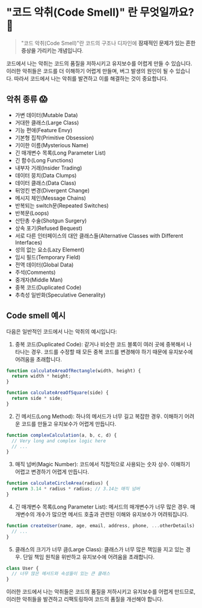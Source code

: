 # "코드 악취(Code Smell)" 란 무엇일까요? 🤢

> "코드 악취(Code Smell)"란 코드의 구조나 디자인에 **잠재적인 문제가 있는 흔한 증상을 가리키는 개념입니다**. 

코드에서 나는 악취는 코드의 품질을 저하시키고 유지보수를 어렵게 만들 수 있습니다. 이러한 악취들은 코드를 더 이해하기 어렵게 만들며, 버그 발생의 원인이 될 수 있습니다. 따라서 코드에서 나는 악취를 발견하고 이를 해결하는 것이 중요합니다.

## 악취 종류 😱

- 가변 데이터(Mutable Data)
- 거대한 클래스(Large Class)
- 기능 편애(Feature Envy)
- 기본형 집착(Primitive Obsession)
- 기이한 이름(Mysterious Name)
- 긴 매개변수 목록(Long Parameter List)
- 긴 함수(Long Functions)
- 내부자 거래(Insider Trading)
- 데이터 뭉치(Data Clumps)
- 데이터 클래스(Data Class)
- 뒤엉킨 변경(Divergent Change)
- 메시지 체인(Message Chains)
- 반복되는 switch문(Repeated Switches)
- 반복문(Loops)
- 산탄총 수술(Shotgun Surgery)
- 상속 포기(Refused Bequest)
- 서로 다른 인터페이스의 대안 클래스들(Alternative Classes with Different Interfaces)
- 성의 없는 요소(Lazy Element)
- 임시 필드(Temporary Field)
- 전역 데이터(Global Data)
- 주석(Comments)
- 중개자(Middle Man)
- 중복 코드(Duplicated Code)
- 추측성 일반화(Speculative Generality)


## Code smell 예시

다음은 일반적인 코드에서 나는 악취의 예시입니다:

1. 중복 코드(Duplicated Code): 같거나 비슷한 코드 블록이 여러 곳에 중복해서 나타나는 경우. 코드를 수정할 때 모든 중복 코드를 변경해야 하기 때문에 유지보수에 어려움을 초래합니다.

```js
function calculateAreaOfRectangle(width, height) {
  return width * height;
}

function calculateAreaOfSquare(side) {
  return side * side;
}
```

2. 긴 메서드(Long Method): 하나의 메서드가 너무 길고 복잡한 경우. 이해하기 어려운 코드를 만들고 유지보수가 어렵게 만듭니다.

```js
function complexCalculation(a, b, c, d) {
  // Very long and complex logic here
  // ...
}
```

3. 매직 넘버(Magic Number): 코드에서 직접적으로 사용되는 숫자 상수. 이해하기 어렵고 변경하기 어렵게 만듭니다.

```js
function calculateCircleArea(radius) {
  return 3.14 * radius * radius; // 3.14는 매직 넘버
}
```

4. 긴 매개변수 목록(Long Parameter List): 메서드의 매개변수가 너무 많은 경우. 매개변수의 개수가 많으면 메서드 호출과 관련된 이해와 유지보수가 어려워집니다.

```js
function createUser(name, age, email, address, phone, ...otherDetails) {
  // ...
}
```

5. 클래스의 크기가 너무 큼(Large Class): 클래스가 너무 많은 책임을 지고 있는 경우. 단일 책임 원칙을 위반하고 유지보수에 어려움을 초래합니다.

```js
class User {
  // 너무 많은 메서드와 속성들이 있는 큰 클래스
}
```

이러한 코드에서 나는 악취들은 코드의 품질을 저하시키고 유지보수를 어렵게 만드므로, 이러한 악취들을 발견하고 리팩토링하여 코드의 품질을 개선해야 합니다.